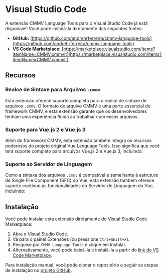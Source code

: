 # Visual Studio Code

A extensão CMMV Language Tools para o Visual Studio Code já está disponível! Você pode instalá-la diretamente das seguintes fontes:

* **GitHub:** [https://github.com/andrehrferreira/cmmv-language-tools](https://github.com/andrehrferreira/cmmv-language-tools)
* **VS Code Marketplace:** [https://marketplace.visualstudio.com/items?itemName=CMMV.cmmvlt](https://marketplace.visualstudio.com/items?itemName=CMMV.cmmvlt)

## Recursos

### Realce de Sintaxe para Arquivos ``.cmmv``

Esta extensão oferece suporte completo para o realce de sintaxe de arquivos ``.cmmv``. O formato de arquivo CMMV é uma parte essencial do framework CMMV, e esta extensão garante que os desenvolvedores tenham uma experiência fluida ao trabalhar com esses arquivos.

### Suporte para Vue.js 2 e Vue.js 3

Além do framework CMMV, esta extensão também integra os recursos poderosos do projeto original Vue Language Tools. Isso significa que você terá suporte completo para arquivos Vue.js 2 e Vue.js 3, incluindo:

### Suporte ao Servidor de Linguagem

Como a sintaxe dos arquivos ``.cmmv`` é compatível e semelhante à estrutura de Single File Component (SFC) do Vue, esta extensão também oferece suporte contínuo às funcionalidades do Servidor de Linguagem do Vue, incluindo:

## Instalação

Você pode instalar esta extensão diretamente do Visual Studio Code Marketplace:

1. Abra o Visual Studio Code.
2. Vá para o painel Extensões (ou pressione ``Ctrl+Shift+X``).
3. Pesquise por ``CMMV Language Tools`` e clique em Instalar.
4. Alternativamente, você pode baixá-la e instalá-la a partir do [link do VS Code Marketplace](https://marketplace.visualstudio.com/items?itemName=CMMV.cmmvlt).

Para instalação manual, você pode clonar o repositório e seguir as etapas de instalação no [projeto GitHub](https://github.com/andrehrferreira/cmmv-language-tools).
